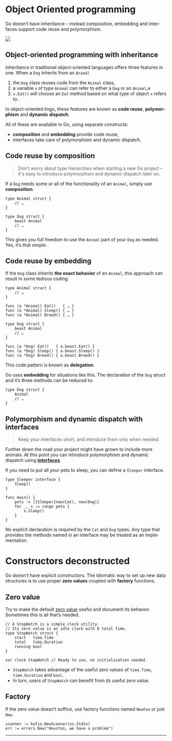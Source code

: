 
# Object Oriented programming 

Go doesn’t have inheritance – instead composition, embed­ding and inter­faces support code reuse and poly­morphism.

![](https://yourbasic.org/golang/improvement.jpg)


## Object-oriented programming with inheritance

Inheritance in traditional object-oriented languages offers three features in one. When a `Dog`  inherits from an `Animal`

1.  the  `Dog`  class reuses code from the  `Animal` class,
2.  a variable  `x`  of type  `Animal`  can refer to either a  `Dog`  or an  `Animal`,a
3.  `x.Eat()`  will choose an  `Eat`  method based on what type of object  `x`  refers to.

In object-oriented lingo, these features are known as  **code reuse**,  **poly­mor­phism**  and  **dynamic dispatch**.

All of these are available in Go, using separate constructs:

-   **composition**  and  **embedding**  provide code reuse,
-   interfaces  take care of polymorphism and dynamic dispatch.

## Code reuse by composition

> Don't worry about type hierarchies when starting a new Go project –  
> it's easy to introduce polymorphism and dynamic dispatch later on.

If a  `Dog`  needs some or all of the functionality of an  `Animal`, simply use  **composition**.

```
type Animal struct {
	// …
}

type Dog struct {
	beast Animal
	// …
}
```

This gives you full freedom to use the  `Animal`  part of your  `Dog`  as needed. Yes, it’s that simple.

## Code reuse by embedding

If the  `Dog`  class inherits  **the exact behavior**  of an  `Animal`, this approach can result in some tedious coding.

```
type Animal struct {
	// …
}

func (a *Animal) Eat()   { … }
func (a *Animal) Sleep() { … }
func (a *Animal) Breed() { … }

type Dog struct {
	beast Animal
	// …
}

func (a *Dog) Eat()   { a.beast.Eat() }
func (a *Dog) Sleep() { a.beast.Sleep() }
func (a *Dog) Breed() { a.beast.Breed() }
```

This code pattern is known as  **delegation**.

Go uses  **embedding**  for situations like this. The declaration of the  `Dog`  struct and it’s three methods can be reduced to:

```
type Dog struct {
	Animal
	// …
}
```

## Polymorphism and dynamic dispatch with interfaces

> Keep your interfaces short, and introduce them only when needed.

Further down the road your project might have grown to include more animals. At this point you can introduce polymorphism and dynamic dispatch using  **[interfaces](https://yourbasic.org/golang/interfaces-explained/)**.

If you need to put all your pets to sleep, you can define a  `Sleeper`  interface.

```
type Sleeper interface {
	Sleep()
}

func main() {
	pets := []Sleeper{new(Cat), new(Dog)}
	for _, x := range pets {
		x.Sleep()
	}
}
```

No explicit declaration is required by the  `Cat`  and  `Dog`  types. Any type that provides the methods named in an inter­face may be treated as an imple­mentation.

# Constructors deconstructed

Go doesn't have explicit constructors. The idiomatic way to set up new data structures is to use proper  **zero values**  coupled with  **factory**  functions.

## Zero value

Try to make the default  [zero value](https://yourbasic.org/golang/default-zero-value/)  useful and document its behavior. Sometimes this is all that’s needed.

```
// A StopWatch is a simple clock utility.
// Its zero value is an idle clock with 0 total time.
type StopWatch struct {
    start   time.Time
    total   time.Duration
    running bool
}

var clock StopWatch // Ready to use, no initialization needed.
```

-   `StopWatch`  takes advantage of the useful zero values of  `time.Time`,  `time.Duration`  and  `bool`.
-   In turn, users of  `StopWatch`  can benefit from  _its_  useful zero value.

## Factory

If the zero value doesn’t suffice, use factory functions named  `NewFoo`  or just `New`.

```
scanner := bufio.NewScanner(os.Stdin)
err := errors.New("Houston, we have a problem")
```
****
